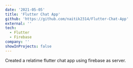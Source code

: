 ```yaml
---
date: '2021-05-05'
title: 'Flutter Chat App'
github: 'https://github.com/naitik2314/Flutter-Chat-App'
external: ''
tech:
  - Flutter
  - Firebase
company: ''
showInProjects: false
---
```


Created a relatime flutter chat app using firebase as server.
